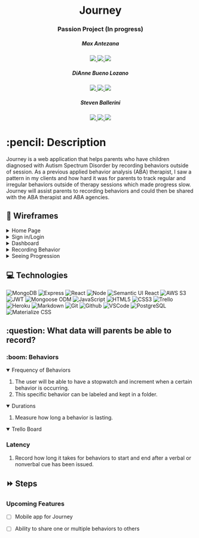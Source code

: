 <div align="center">
   <h1>Journey</h1>
   <h3>Passion Project (In progress)</h3>
   <h5>Max Antezana</h5>
   
   <a href="https://mantezana1998.github.io/portfolio/" target="_blank">
      <img src="https://img.shields.io/badge/-Portfolio:_mantezana1998.github.io-darkgreen?style=flat&logo=medium"/>
   </a>
   <a href="https://www.linkedin.com/in/antezana-max/" target="_blank">
      <img src="https://img.shields.io/badge/-linkedin.com/in/user-blue?style=flat&``logo=Linkedin&logoColor=white">
   </a> 
   <a href="mailto:maximo00antezana@gmail.com" target="_blank">
      <img src="https://img.shields.io/badge/-Maximo00Antezana@gmail.com-c14438?style=flat&logo=Gmail&``logoColor=white">
   </a>

   <h5>DiAnne Bueno Lozano</h5>
   
   <a href="https://github.com/ditabu" target="_blank">
      <img src="https://img.shields.io/badge/-Portfolio:_ditabu.github.io-darkgreen?style=flat&logo=medium"/>
   </a>
   <a href="https://www.linkedin.com/in/ditabu/" target="_blank">
      <img src="https://img.shields.io/badge/-linkedin.com/in/ditabu-blue?style=flat&``logo=Linkedin&logoColor=white">
   </a> 
   <a href="mailto:dibueno@gmail.com" target="_blank">
      <img src="https://img.shields.io/badge/-Dibueno@gmail.com-c14438?style=flat&logo=Gmail&``logoColor=white">
   </a>

   <h5>Steven Ballerini</h5>
   
   <a href="https://github.com/StevenB94" target="_blank">
      <img src="https://img.shields.io/badge/-Portfolio:_StevenB94.github.io-darkgreen?style=flat&logo=medium"/>
   </a>
   <a href="https://www.linkedin.com/in/stevenballerini1/" target="_blank">
      <img src="https://img.shields.io/badge/-linkedin.com/in/stevenballerini1-blue?style=flat&``logo=Linkedin&logoColor=white">
   </a> 
   <a href="mailto:ballerini.steven@gmail.com" target="_blank">
      <img src="https://img.shields.io/badge/-ballerini.steven@gmail.com-c14438?style=flat&logo=Gmail&``logoColor=white">
   </a>
</div>
   
<h1>:pencil: Description</h1>
<p>Journey is a web application that helps parents who have children diagnosed with Autism Spectrum Disorder by recording behaviors outside of session. As a previous applied behavior analysis (ABA) therapist, I saw a pattern in my clients and how hard it was for parents to track regular and irregular behaviors outside of therapy sessions which made progress slow. Journey will assist parents to recording behaviors and could then be shared with the ABA therapist and ABA agencies.</p>

## :floppy_disk: Wireframes

<details>
   <summary>Home Page</summary>
   <h3 align="center">Home Page</h3><img src="https://i.imgur.com/GrogAMD.png" width="700"/> 
</details>

<details>
   <summary>Sign in/Login</summary>
   <!-- Hidden information goes here -->
   <p>hello world!</p>
</details>

<details>
   <summary>Dashboard</summary>
   <!-- Hidden information goes here -->
   <p>hello world!</p>
</details>

<details>
   <summary>Recording Behavior</summary>
   <!-- Hidden information goes here -->
   <p>hello world!</p>
</details>

<details>
   <summary>Seeing Progression</summary>
   <!-- Hidden information goes here -->
   <p>hello world!</p>
</details>

## :computer: Technologies 

![MongoDB](https://img.shields.io/badge/-MongoDB-333?style=flat&logo=mongodb)
![Express](https://img.shields.io/badge/-Express-333?style=flat&logo=express)
![React](https://img.shields.io/badge/-React-333?style=flat&logo=react) 
![Node](https://img.shields.io/badge/-Node.js-333?style=flat&logo=node.js)
![Semantic UI React](https://img.shields.io/badge/-Semantic%20UI%20React-333?style=flat&logo=semanticuireact)
![AWS S3](https://img.shields.io/badge/-AWS_S3-333?style=flat&logo=amazons3)
![JWT](https://img.shields.io/badge/-JSON_Web_Tokens-333?style=flat&logo=jsonwebtokens)
![Mongoose ODM](https://img.shields.io/badge/-Mongoose_ODM-333?style=flat&logo=mongodb)
![JavaScript](https://img.shields.io/badge/-JavaScript-333?style=flat&logo=javascript) 
![HTML5](https://img.shields.io/badge/-HTML5-333?style=flat&logo=html5)
![CSS3](https://img.shields.io/badge/-CSS-333?style=flat&logo=css3)
![Trello](https://img.shields.io/badge/-Trello-333?style=flat&logo=trello) 
![Heroku](https://img.shields.io/badge/-Heroku-333?style=flat&logo=heroku)
![Markdown](https://img.shields.io/badge/-Markdown-333?style=flat&logo=markdown)
![Git](https://img.shields.io/badge/-Git-333?style=flat&logo=git)
![Github](https://img.shields.io/badge/-GitHub-333?style=flat&logo=github)
![VSCode](https://img.shields.io/badge/-VS_Code-333?style=flat&logo=visualstudio)
![PostgreSQL](https://img.shields.io/badge/-PostgreSQL-333?style=flat&logo=postgresql)
![Materialize CSS](https://img.shields.io/badge/-Materialize_CSS-333?style=flat&logo=materialdesign) 

<h2> :question: What data will parents be able to record? </h2>

<h3> :boom: Behaviors </h3>
<details open>
   <summary>Frequency of Behaviors</summary>
   <ol>
      <li>The user will be able to have a stopwatch and increment when a certain behavior is occurring.</li>
      <li>This specific behavior can be labeled and kept in a folder.</li>
   </ol>
</details>

<details open>   
   <summary>Durations</summary>
   <ol>
      <li>Measure how long a behavior is lasting.</li>
   </ol>
</details>

<details open>
   <h3>Latency</h3>
   <summary>Trello Board</summary>
   <ol>
      <li>Record how long it takes for behaviors to start and end after a verbal or nonverbal cue has been issued.</li>
   </ol>   
</details>

## :fast_forward: Steps   

### Upcoming Features

- [ ] Mobile app for Journey 

- [ ] Ability to share one or multiple behaviors to others
